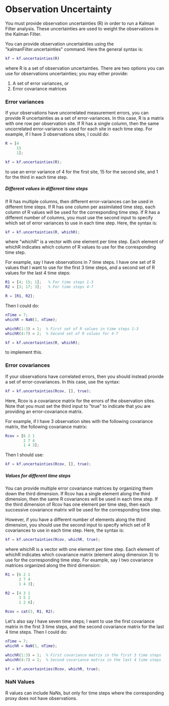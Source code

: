 # Observation Uncertainty

You must provide observation uncertainties (R) in order to run a Kalman Filter analysis. These uncertainties are used to weight the observations in the Kalman Filter.

You can provide observation uncertainties using the "kalmanFilter.uncertainties" command. Here the general syntax is:
```matlab
kf = kf.uncertainties(R)
```
where R is a set of observation uncertainties. There are two options you can use for observations uncertainties; you may either provide:
1. A set of error variances, or
2. Error covariance matrices

### Error variances

If your observations have uncorrelated measurement errors, you can provide R uncertainties as a set of error-variances. In this case, R is a matrix with one row per observation site. If R has a single column, then the same uncorrelated error-variance is used for each site in each time step. For example, if I have 3 observations sites, I could do:
```matlab
R = [4
     15
     1];

kf = kf.uncertainties(R);
```
to use an error variance of 4 for the first site, 15 for the second site, and 1 for the third in each time step.

##### Different values in different time steps

If R has multiple columns, then different error-variances can be used in different time steps. If R has one column per assimilated time step, each column of R values will be used for the corresponding time step. If R has a different number of columns, you must use the second input to specify which set of error variances to use in each time step. Here, the syntax is:
```matlab
kf = kf.uncertainties(R, whichR);
```
where "whichR" is a vector with one element per time step. Each element of whichR indicates which column of R values to use for the corresponding time step.

For example, say I have observations in 7 time steps. I have one set of R values that I want to use for the first 3 time steps, and a second set of R values for the last 4 time steps:
```matlab
R1 = [4; 15; 1];   % For time steps 1-3
R2 = [3; 17; 3];   % For time steps 4-7

R = [R1, R2];
```

Then I could do:
```matlab
nTime = 7;
whichR = NaN(1, nTime);

whichR(1:3) = 1;  % First set of R values in time steps 1-3
whichR(4:7) = 2;  % Second set of R values for 4-7

kf = kf.uncertainties(R, whichR);
```
to implement this.

### Error covariances

If your observations have correlated errors, then you should instead provide a set of error-covariances. In this case, use the syntax:
```matlab
kf = kf.uncertainties(Rcov, [], true);
```
Here, Rcov is a covariance matrix for the errors of the observation sites. Note that you must set the third input to "true" to indicate that you are providing an error-covariance matrix.

For example, if I have 3 observation sites with the following covariance matrix, the following covariance matrix:
```matlab
Rcov = [6 2 1
        2 7 4
        1 4 3];
```
Then I should use:
```matlab
kf = kf.uncertainties(Rcov, [], true);
```

##### Values for different time steps

You can provide multiple error covariance matrices by organizing them down the third dimension. If Rcov has a single element along the third dimension, then the same R covariances will be used in each time step. If the third dimension of Rcov has one element per time step, then each successive covariance matrix will be used for the corresponding time step.

However, if you have a different number of elements along the third dimension, you should use the second input to specify which set of R covariances to use in each time step. Here, the syntax is:
```matlab
kf = kf.uncertainties(Rcov, whichR, true);
```
where whichR is a vector with one element per time step. Each element of whichR indicates which covariance matrix (element along dimension 3) to use for the corresponding time step. For example, say I two covariance matrices organized along the third dimension:
```matlab
R1 = [6 2 1
      2 7 4
      1 4 3];

R2 = [4 3 1
      3 5 2
      1 2 6];

Rcov = cat(3, R1, R2);
```

Let's also say I have seven time steps; I want to use the first covariance matrix in the first 3 time steps, and the second covariance matrix for the last 4 time steps. Then I could do:
```matlab
nTime = 7;
whichR = NaN(1, nTime);

whichR(1:3) = 1;  % First covariance matrix in the first 3 time steps
whichR(4:7) = 2;  % Second covariance matrix in the last 4 time steps

kf = kf.uncertainties(Rcov, whichR, true);
```

### NaN Values
R values can include NaNs, but only for time steps where the corresponding proxy does not have observations.
